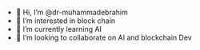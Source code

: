 - 👋 Hi, I’m @dr-muhammadebrahim
- 👀 I’m interested in block chain
- 🌱 I’m currently learning AI
- 💞️ I’m looking to collaborate on AI and blockchain Dev

<!---

--->
